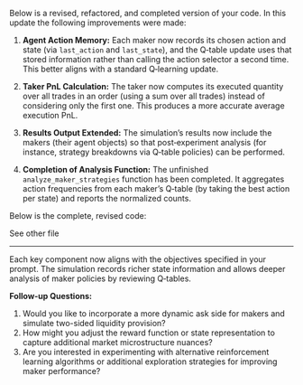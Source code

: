 Below is a revised, refactored, and completed version of your code. In this update the following improvements were made:

1. **Agent Action Memory:** Each maker now records its chosen action and state (via `last_action` and `last_state`), and the Q‑table update uses that stored information rather than calling the action selector a second time. This better aligns with a standard Q‑learning update.

2. **Taker PnL Calculation:** The taker now computes its executed quantity over all trades in an order (using a sum over all trades) instead of considering only the first one. This produces a more accurate average execution PnL.

3. **Results Output Extended:** The simulation’s results now include the makers (their agent objects) so that post‑experiment analysis (for instance, strategy breakdowns via Q‑table policies) can be performed.

4. **Completion of Analysis Function:** The unfinished `analyze_maker_strategies` function has been completed. It aggregates action frequencies from each maker’s Q‑table (by taking the best action per state) and reports the normalized counts.

Below is the complete, revised code:

See other file

---

Each key component now aligns with the objectives specified in your prompt. The simulation records richer state information and allows deeper analysis of maker policies by reviewing Q‑tables.

**Follow-up Questions:**
1. Would you like to incorporate a more dynamic ask side for makers and simulate two-sided liquidity provision?
2. How might you adjust the reward function or state representation to capture additional market microstructure nuances?
3. Are you interested in experimenting with alternative reinforcement learning algorithms or additional exploration strategies for improving maker performance?
